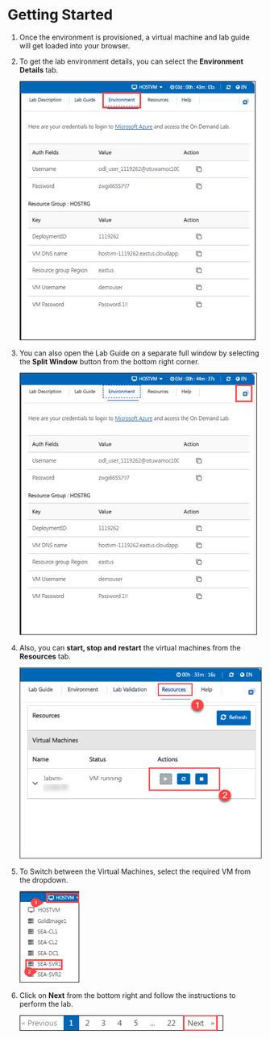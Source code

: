 # Getting Started

1. Once the environment is provisioned, a virtual machine and lab guide will get loaded into your browser.

1. To get the lab environment details, you can select the **Environment Details** tab.

    ![](../media/env.png)

1. You can also open the Lab Guide on a separate full window by selecting the **Split Window** button from the bottom right corner.

    ![](../media/splitw.png)    

1. Also, you can **start, stop and restart** the virtual machines from the **Resources** tab.

    ![](../media/res.png)

1. To Switch between the Virtual Machines, select the required VM from the dropdown.

    ![](../media/switch.png)

1. Click on **Next** from the bottom right and follow the instructions to perform the lab.

    ![](../media/Instr4.png)   

